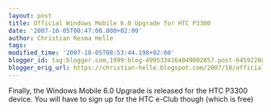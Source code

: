 ```yaml
---
layout: post
title: Official Windows Mobile 6.0 Upgrade for HTC P3300
date: '2007-10-05T08:47:00.000+02:00'
author: Christian Resma Helle
tags: 
modified_time: '2007-10-05T08:53:44.198+02:00'
blogger_id: tag:blogger.com,1999:blog-4995334164049002857.post-6459220837036884152
blogger_orig_url: https://christian-helle.blogspot.com/2007/10/official-windows-mobile-60-upgrade-for.html
---
```


Finally, the Windows Mobile 6.0 Upgrade is released for the HTC P3300 device. You will have to sign up for the HTC e-Club though (which is free)